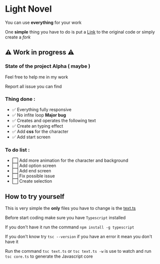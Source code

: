 # Light Novel

You can use **everything** for your work

One **simple** thing you have to do is put a [Link](https://github.com/titivince/light-novel) to the original code or simply create a _fork_

## :warning: Work in progress :warning:

### State of the project Alpha ( maybe )

Feel free to help me in my work

Report all issue you can find

### Thing done :

- ✅ Everything fully responsive
- ✅ No infite loop **Major bug**
- ✅ Creates and operates the following text
- ✅ Create an typing effect
- ✅ Add **css** for the character
- ✅ Add start screen


### To do list :

- ⬜ Add more animation for the character and background
- ⬜ Add option screen
- ⬜ Add end screen
- ⬜ Fix possible issue
- ⬜ Create selection

## How to try yourself

This is very simple the **only** files you have to change is the [text.ts](https://github.com/titivince/light-novel/blob/master/src/text.ts)

Before start coding make sure you have `Typescript` installed

If you don't have it run the command `npm install -g typescript`

If you don't know try `tsc --version` if you have an error it mean you don't have it

Run the command `tsc text.ts` or `tsc text.ts -w` is use to watch and run `tsc core.ts` to generate the Javascript core
